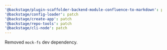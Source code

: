 ```yaml
---
'@backstage/plugin-scaffolder-backend-module-confluence-to-markdown': patch
'@backstage/config-loader': patch
'@backstage/create-app': patch
'@backstage/repo-tools': patch
'@backstage/cli-node': patch
---
```


Removed `mock-fs` dev dependency.
